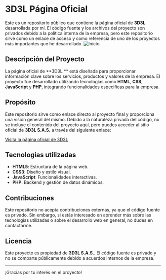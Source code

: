 # 3D3L Página Oficial

Este es un repositorio público que contiene la página oficial de **3D3L** desarrollada por mí. El código fuente y los archivos del proyecto son privados debido a la política interna de la empresa, pero este repositorio sirve como un enlace de acceso y como referencia de uno de los proyectos más importantes que he desarrollado.
![Inicio](Video.1.gif)

## Descripción del Proyecto

La página oficial de **3D3L ** está diseñada para proporcionar información clave sobre los servicios, productos y valores de la empresa. El proyecto fue desarrollado utilizando tecnologías como **HTML**, **CSS**, **JavaScript** y **PHP**, integrando funcionalidades específicas para la empresa.

## Propósito

Este repositorio sirve como enlace directo al proyecto final y proporciona una visión general del mismo. Debido a la naturaleza privada del código, no se incluye el contenido del proyecto aquí, pero puedes acceder al sitio oficial de **3D3L S.A.S.** a través del siguiente enlace:

[Visita la página oficial de 3D3L](https://www.3d3l.com.mx)

## Tecnologías utilizadas

- **HTML5**: Estructura de la página web.
- **CSS3**: Diseño y estilo visual.
- **JavaScript**: Funcionalidades interactivas.
- **PHP**: Backend y gestión de datos dinámicos.



## Contribuciones

Este repositorio no acepta contribuciones externas, ya que el código fuente es privado. Sin embargo, si estás interesado en aprender más sobre las tecnologías utilizadas o sobre el desarrollo web en general, no dudes en contactarme.

## Licencia

Este proyecto es propiedad de **3D3L S.A.S.**. El código fuente es privado y no se comparte públicamente debido a acuerdos internos de la empresa.

---

¡Gracias por tu interés en el proyecto!
